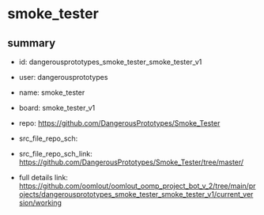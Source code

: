 # smoke_tester
 
## summary 
* id: dangerousprototypes_smoke_tester_smoke_tester_v1
* user: dangerousprototypes
* name: smoke_tester
* board: smoke_tester_v1
* repo: https://github.com/DangerousPrototypes/Smoke_Tester



* src_file_repo_sch: 
* src_file_repo_sch_link: https://github.com/DangerousPrototypes/Smoke_Tester/tree/master/
* full details link: https://github.com/oomlout/oomlout_oomp_project_bot_v_2/tree/main/projects/dangerousprototypes_smoke_tester_smoke_tester_v1/current_version/working  







